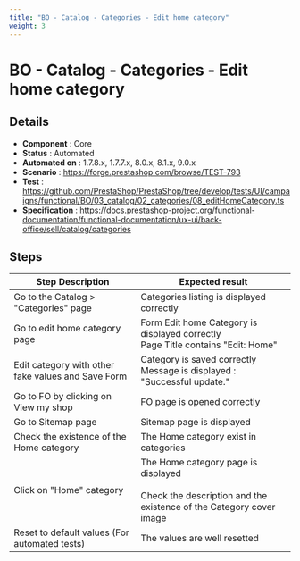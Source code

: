 ```yaml
---
title: "BO - Catalog - Categories - Edit home category"
weight: 3
---
```


# BO - Catalog - Categories - Edit home category
## Details
* **Component** : Core
* **Status** : Automated
* **Automated on** : 1.7.8.x, 1.7.7.x, 8.0.x, 8.1.x, 9.0.x
* **Scenario** : https://forge.prestashop.com/browse/TEST-793
* **Test** : https://github.com/PrestaShop/PrestaShop/tree/develop/tests/UI/campaigns/functional/BO/03_catalog/02_categories/08_editHomeCategory.ts
* **Specification** : https://docs.prestashop-project.org/functional-documentation/functional-documentation/ux-ui/back-office/sell/catalog/categories

## Steps
| Step Description | Expected result |
| ----- | ----- |
| Go to the Catalog > "Categories" page | Categories listing is displayed correctly |
| Go to edit home category page | Form Edit home Category is displayed correctly<br>Page Title contains "Edit: Home" |
| Edit category with other fake values and Save Form | Category is saved correctly<br>Message is displayed : "Successful update." |
| Go to FO by clicking on View my shop | FO page is opened correctly |
| Go to Sitemap page | Sitemap page is displayed |
| Check the existence of the Home category | The Home category exist in categories |
| Click on "Home" category | The Home category page is displayed<br><br>Check the description and the existence of the Category cover image |
| Reset to default values (For automated tests) | The values are well resetted |
